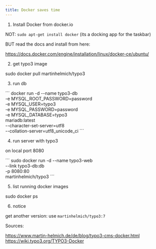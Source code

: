```yaml
---
title: Docker saves time
---
```


1. Install Docker from docker.io

NOT: `sudo apt-get install docker` (its a docking app for the taskbar)

BUT read the docs and install from here:

https://docs.docker.com/engine/installation/linux/docker-ce/ubuntu/

2. get typo3 image

sudo docker pull martinhelmich/typo3

3. run db

´´´
docker run -d --name typo3-db \
    -e MYSQL_ROOT_PASSWORD=password \
    -e MYSQL_USER=typo3 \
    -e MYSQL_PASSWORD=password \
    -e MYSQL_DATABASE=typo3 \
  mariadb:latest \
    --character-set-server=utf8 \
    --collation-server=utf8_unicode_ci
´´´
    
4. run server with typo3

on local port 8080

´´´
sudo docker run -d --name typo3-web \
    --link typo3-db:db \
    -p 8080:80 \
  martinhelmich/typo3
´´´

5. list running docker images

sudo docker ps

6. notice

get another version: use `martinhelmich/typo3:7`

Sources:

https://www.martin-helmich.de/de/blog/typo3-cms-docker.html
https://wiki.typo3.org/TYPO3-Docker
